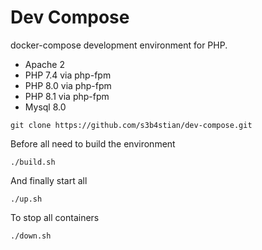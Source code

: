 # Dev Compose

docker-compose development environment for PHP.

- Apache 2
- PHP 7.4 via php-fpm
- PHP 8.0 via php-fpm
- PHP 8.1 via php-fpm
- Mysql 8.0

```
git clone https://github.com/s3b4stian/dev-compose.git
```

Before all need to build the environment
```
./build.sh
```

And finally start all
```
./up.sh
```

To stop all containers
```
./down.sh
```


